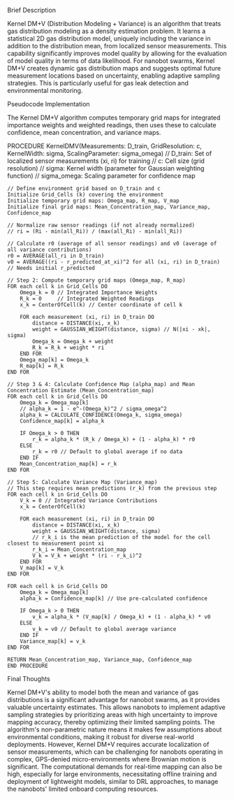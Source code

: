 Brief Description

Kernel DM+V (Distribution Modeling + Variance) is an algorithm that treats gas distribution modeling as a density estimation problem. It learns a statistical 2D gas distribution model, uniquely including the variance in addition to the distribution mean, from localized sensor measurements. This capability significantly improves model quality by allowing for the evaluation of model quality in terms of data likelihood. For nanobot swarms, Kernel DM+V creates dynamic gas distribution maps and suggests optimal future measurement locations based on uncertainty, enabling adaptive sampling strategies. This is particularly useful for gas leak detection and environmental monitoring.

Pseudocode Implementation

The Kernel DM+V algorithm computes temporary grid maps for integrated importance weights and weighted readings, then uses these to calculate confidence, mean concentration, and variance maps.

PROCEDURE KernelDMV(Measurements: D_train, GridResolution: c, KernelWidth: sigma, ScalingParameter: sigma_omega)
    // D_train: Set of localized sensor measurements (xi, ri) for training
    // c: Cell size (grid resolution)
    // sigma: Kernel width (parameter for Gaussian weighting function)
    // sigma_omega: Scaling parameter for confidence map

    // Define environment grid based on D_train and c
    Initialize Grid_Cells (k) covering the environment
    Initialize temporary grid maps: Omega_map, R_map, V_map
    Initialize final grid maps: Mean_Concentration_map, Variance_map, Confidence_map

    // Normalize raw sensor readings (if not already normalized)
    // ri = (Ri - min(all_Ri)) / (max(all_Ri) - min(all_Ri))

    // Calculate r0 (average of all sensor readings) and v0 (average of all variance contributions)
    r0 = AVERAGE(all_ri in D_train)
    v0 = AVERAGE((ri - r_predicted_at_xi)^2 for all (xi, ri) in D_train) // Needs initial r_predicted

    // Step 2: Compute temporary grid maps (Omega_map, R_map)
    FOR each cell k in Grid_Cells DO
        Omega_k = 0 // Integrated Importance Weights
        R_k = 0     // Integrated Weighted Readings
        x_k = CenterOfCell(k) // Center coordinate of cell k

        FOR each measurement (xi, ri) in D_train DO
            distance = DISTANCE(xi, x_k)
            weight = GAUSSIAN_WEIGHT(distance, sigma) // N(|xi - xk|, sigma)
            Omega_k = Omega_k + weight
            R_k = R_k + weight * ri
        END FOR
        Omega_map[k] = Omega_k
        R_map[k] = R_k
    END FOR

    // Step 3 & 4: Calculate Confidence Map (alpha_map) and Mean Concentration Estimate (Mean_Concentration_map)
    FOR each cell k in Grid_Cells DO
        Omega_k = Omega_map[k]
        // alpha_k = 1 - e^-(Omega_k)^2 / sigma_omega^2
        alpha_k = CALCULATE_CONFIDENCE(Omega_k, sigma_omega)
        Confidence_map[k] = alpha_k

        IF Omega_k > 0 THEN
            r_k = alpha_k * (R_k / Omega_k) + (1 - alpha_k) * r0
        ELSE
            r_k = r0 // Default to global average if no data
        END IF
        Mean_Concentration_map[k] = r_k
    END FOR

    // Step 5: Calculate Variance Map (Variance_map)
    // This step requires mean predictions (r_k) from the previous step
    FOR each cell k in Grid_Cells DO
        V_k = 0 // Integrated Variance Contributions
        x_k = CenterOfCell(k)

        FOR each measurement (xi, ri) in D_train DO
            distance = DISTANCE(xi, x_k)
            weight = GAUSSIAN_WEIGHT(distance, sigma)
            // r_k_i is the mean prediction of the model for the cell closest to measurement point xi
            r_k_i = Mean_Concentration_map
            V_k = V_k + weight * (ri - r_k_i)^2
        END FOR
        V_map[k] = V_k
    END FOR

    FOR each cell k in Grid_Cells DO
        Omega_k = Omega_map[k]
        alpha_k = Confidence_map[k] // Use pre-calculated confidence

        IF Omega_k > 0 THEN
            v_k = alpha_k * (V_map[k] / Omega_k) + (1 - alpha_k) * v0
        ELSE
            v_k = v0 // Default to global average variance
        END IF
        Variance_map[k] = v_k
    END FOR

    RETURN Mean_Concentration_map, Variance_map, Confidence_map
    END PROCEDURE


  Final Thoughts

Kernel DM+V's ability to model both the mean and variance of gas distributions is a significant advantage for nanobot swarms, as it provides valuable uncertainty estimates. This allows nanobots to implement adaptive sampling strategies by prioritizing areas with high uncertainty to improve mapping accuracy, thereby optimizing their limited sampling points. The algorithm's non-parametric nature means it makes few assumptions about environmental conditions, making it robust for diverse real-world deployments. However, Kernel DM+V requires accurate localization of sensor measurements, which can be challenging for nanobots operating in complex, GPS-denied micro-environments where Brownian motion is significant. The computational demands for real-time mapping can also be high, especially for large environments, necessitating offline training and deployment of lightweight models, similar to DRL approaches, to manage the nanobots' limited onboard computing resources.
